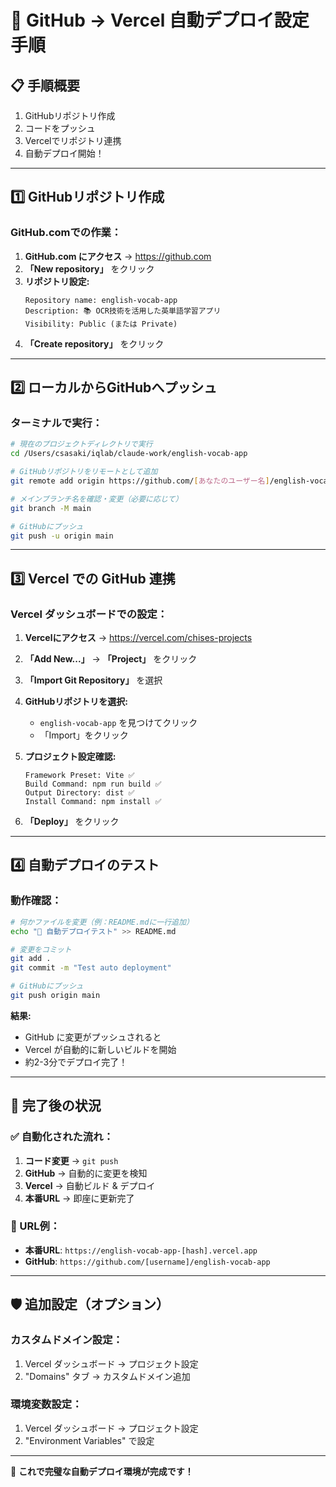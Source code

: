 # 🚀 GitHub → Vercel 自動デプロイ設定手順

## 📋 手順概要

1. GitHubリポジトリ作成
2. コードをプッシュ
3. Vercelでリポジトリ連携
4. 自動デプロイ開始！

---

## 1️⃣ GitHubリポジトリ作成

### GitHub.comでの作業：

1. **GitHub.com にアクセス** → https://github.com
2. **「New repository」** をクリック
3. **リポジトリ設定:**
   ```
   Repository name: english-vocab-app
   Description: 📚 OCR技術を活用した英単語学習アプリ
   Visibility: Public (または Private)
   ```
4. **「Create repository」** をクリック

---

## 2️⃣ ローカルからGitHubへプッシュ

### ターミナルで実行：

```bash
# 現在のプロジェクトディレクトリで実行
cd /Users/csasaki/iqlab/claude-work/english-vocab-app

# GitHubリポジトリをリモートとして追加
git remote add origin https://github.com/[あなたのユーザー名]/english-vocab-app.git

# メインブランチ名を確認・変更（必要に応じて）
git branch -M main

# GitHubにプッシュ
git push -u origin main
```

---

## 3️⃣ Vercel での GitHub 連携

### Vercel ダッシュボードでの設定：

1. **Vercelにアクセス** → https://vercel.com/chises-projects
2. **「Add New...」** → **「Project」** をクリック
3. **「Import Git Repository」** を選択
4. **GitHubリポジトリを選択:**
   - `english-vocab-app` を見つけてクリック
   - 「Import」をクリック

5. **プロジェクト設定確認:**
   ```
   Framework Preset: Vite ✅
   Build Command: npm run build ✅
   Output Directory: dist ✅
   Install Command: npm install ✅
   ```

6. **「Deploy」** をクリック

---

## 4️⃣ 自動デプロイのテスト

### 動作確認：

```bash
# 何かファイルを変更（例：README.mdに一行追加）
echo "🚀 自動デプロイテスト" >> README.md

# 変更をコミット
git add .
git commit -m "Test auto deployment"

# GitHubにプッシュ
git push origin main
```

**結果:** 
- GitHub に変更がプッシュされると
- Vercel が自動的に新しいビルドを開始
- 約2-3分でデプロイ完了！

---

## 🎯 完了後の状況

### ✅ 自動化された流れ：
1. **コード変更** → `git push`
2. **GitHub** → 自動的に変更を検知
3. **Vercel** → 自動ビルド & デプロイ
4. **本番URL** → 即座に更新完了

### 🔗 URL例：
- **本番URL**: `https://english-vocab-app-[hash].vercel.app`
- **GitHub**: `https://github.com/[username]/english-vocab-app`

---

## 🛡️ 追加設定（オプション）

### カスタムドメイン設定：
1. Vercel ダッシュボード → プロジェクト設定
2. "Domains" タブ → カスタムドメイン追加

### 環境変数設定：
1. Vercel ダッシュボード → プロジェクト設定  
2. "Environment Variables" で設定

---

🎉 **これで完璧な自動デプロイ環境が完成です！**